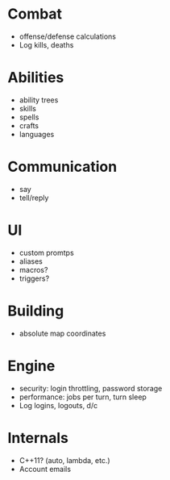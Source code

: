 # Combat
  * offense/defense calculations
  * Log kills, deaths

# Abilities
  * ability trees
  * skills
  * spells
  * crafts
  * languages

# Communication
  * say
  * tell/reply

# UI
  * custom promtps
  * aliases
  * macros?
  * triggers?

# Building
  * absolute map coordinates

# Engine
  * security: login throttling, password storage
  * performance: jobs per turn, turn sleep
  * Log logins, logouts, d/c

# Internals
  * C++11? (auto, lambda, etc.)
  * Account emails
